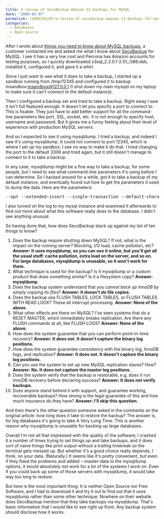 ```yaml
---
title: A review of SecoBackup Amazon S3 backups for MySQL
date: "2009-03-07"
permalink: /2009/03/07/a-review-of-secobackup-amazon-s3-backups-for-mysql/
categories:
  - Databases
  - Open Source
---
```

After I wrote about [things you need to know about MySQL backups][1], a customer contacted me and asked me what I know about [SecoBackup][2] for MySQL. I see it has a very low cost and Percona has Amazon accounts for testing purposes, so I quickly downloaded s3sql\_2.2.0.1-2.01\_i386.deb, installed it, configured it, and gave it a whirl.

Since I just want to see what it does to take a backup, I started up a sandbox running from /tmp/12345 and configured it to backup msandbox:msandbox@127.0.0.1 (I shut down my main mysqld on my laptop to make sure it can't connect to the default instance).

Then I configured a backup set and tried to take a backup. Right away I saw it isn't full featured enough. It doesn't let you specify a port to connect to. This is fixable. They just have to add better support for all the command-line parameters like port, SSL, socket, etc. It is not enough to specify host, username and password. But it gives me a funny feeling about their level of experience with production MySQL servers.

And so I expected to see it using mysqldump. I tried a backup, and indeed I saw it's using mysqldump. It could not connect to port 12345, which is where I set up my sandbox. I see no way to make it do that. I tried changing the port to the default 3306 and tried again, but it still doesn't manage to connect to it to take a backup.

In any case, mysqldump might be a fine way to take a backup, for some people, but I need to see what command-line parameters it's using before I can determine. So I hacked around for a while, got it to take a backup of my default instance, and eventually found out how to get the parameters it used to dump the data. Here are the parameters:

<pre>
--opt --extended-insert --single-transaction --default-character-set=utf8 --create-options
</pre>

I also turned on the log to my mysql instance and examined it afterwards to find out more about what this software really does to the database. I didn't see anything unusual.

So having done that, how does SecoBackup stack up against my list of ten things to know?

1.  Does the backup require shutting down MySQL? If not, what is the impact on the running server? Blocking, I/O load, cache pollution, etc? **Answer: It uses mysqldump, so you can use it online, but you'll get all the usual stuff: cache pollution, extra load on the server, and so on. For large databases, mysqldump is unusable, so it won't work for them.**
2.  What technique is used for the backup? Is it mysqldump or a custom product that does something similar? Is it a filesystem copy? **Answer: mysqldump.**
3.  Does the backup system understand that *you cannot back up InnoDB by simply copying its files*? **Answer: It doesn't do file copies.**
4.  Does the backup use FLUSH TABLES, LOCK TABLES, or FLUSH TABLES WITH READ LOCK? These all interrupt processing. **Answer: None of the above.**
5.  What other effects are there on MySQL? I've seen systems that do a RESET MASTER, which immediately breaks replication. Are there any FLUSH commands at all, like FLUSH LOGS? **Answer: None of the above.**
6.  How does the system guarantee that you can perform point-in-time recovery? **Answer: It does not. It doesn't capture the binary log positions.**
7.  How does the system guarantee consistency with the binary log, InnoDB logs, and replication? **Answer: It does not. It doesn't capture the binary log positions.**
8.  Can you use the system to set up new MySQL replication slaves? How? **Answer: No. It does not capture the master log positions.**
9.  Does the system verify that the backup is restorable, e.g. does it run InnoDB recovery before declaring success? **Answer: It does not verify backups.**
10. Does anyone stand behind it with support, and guarantee working, recoverable backups? How strong is the legal guarantee of this and how much insurance do they have? **Answer: I'll skip this question.**

And then there's the other question someone asked in the comments on the original article: how long does it take to restore the backup? The answer is, for big databases it's going to take A Very Long Time. This is another reason why mysqldump is unusable for backing up large databases.

Overall I'm not all that impressed with the quality of the software; I crashed it a number of times trying to set things up and take backups, and it does sort of naive things like print output without a trailing linebreak so the terminal gets messed up. But whether it's a good choice really depends, I think, on your data. (Naturally.) It seems like it's pretty convenient, but even if they fixed the problems and added --master-data to the mysqldump options, it would absolutely not work for a lot of the systems I work on. Even if you could back up some of those servers with mysqldump, it would take way too long to restore.

But here is the most important thing: It is neither Open Source nor Free Software, and I had to download it and try it out to find out that it uses mysqldump rather than some other technique. Nowhere on their website does SecoBackup mention that they take backups via mysqldump. That's basic information that I would like to see right up front. Any backup system should disclose how it works.

 [1]: http://www.mysqlperformanceblog.com/2009/03/03/10-things-you-need-to-know-about-backup-solutions-for-mysql/
 [2]: http://www.secobackup.com/
